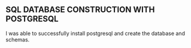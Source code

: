 ## SQL DATABASE CONSTRUCTION WITH POSTGRESQL

I was able to successfully install postgresql and create the database and schemas.
